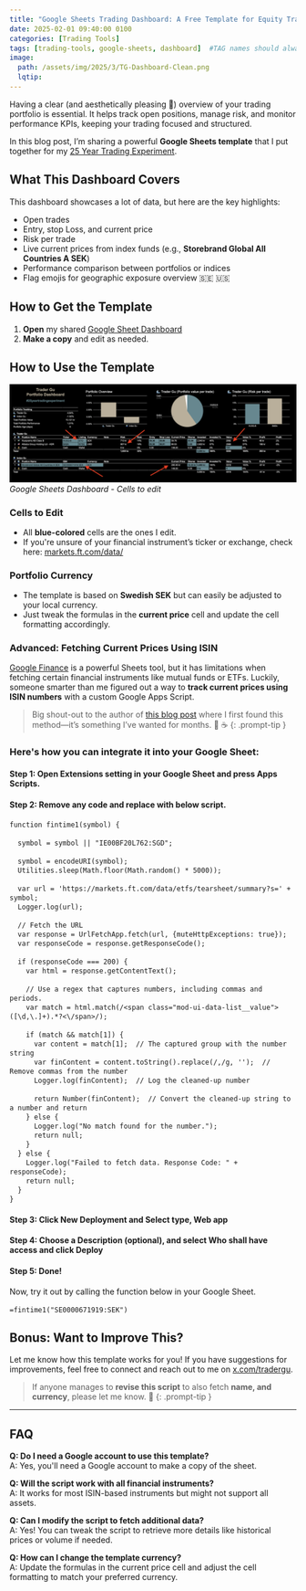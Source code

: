```yaml
---
title: "Google Sheets Trading Dashboard: A Free Template for Equity Traders"
date: 2025-02-01 09:40:00 0100
categories: [Trading Tools]
tags: [trading-tools, google-sheets, dashboard]  #TAG names should always be lowercase separated by comma
image: 
  path: /assets/img/2025/3/TG-Dashboard-Clean.png
  lqtip: 
---
```



Having a clear (and aesthetically pleasing 🤩) overview of your trading portfolio is essential. It helps track open positions, manage risk, and monitor performance KPIs, keeping your trading focused and structured.

In this blog post, I’m sharing a powerful **Google Sheets template** that I put together for my [25 Year Trading Experiment](https://www.tradergu.com/posts/25YearTradingExperiment/).

## What This Dashboard Covers

This dashboard showcases a lot of data, but here are the key highlights:

- Open trades
- Entry, stop Loss, and current price
- Risk per trade
- Live current prices from index funds (e.g., **Storebrand Global All Countries A SEK**) 
- Performance comparison between portfolios or indices
- Flag emojis for geographic exposure overview 🇸🇪 🇺🇸

## How to Get the Template

1. **Open** my shared [Google Sheet Dashboard](https://docs.google.com/spreadsheets/d/1vCsMDJjEhU-OZyRrSXDfPYIgLufIaJ6GOod4ubMTBbI/edit?pli=1&gid=0#gid=0)
2. **Make a copy** and edit as needed.

## How to Use the Template
![image](/assets/img/2025/3/TG-Dashboard-Markup.png)
*Google Sheets Dashboard - Cells to edit*


### Cells to Edit

- All **blue-colored** cells are the ones I edit.
- If you're unsure of your financial instrument’s ticker or exchange, check here:  [markets.ft.com/data/](https://markets.ft.com/data/)

### Portfolio Currency

- The template is based on **Swedish SEK** but can easily be adjusted to your local currency.
- Just tweak the formulas in the **current price** cell and update the cell formatting accordingly.

### Advanced: Fetching Current Prices Using ISIN


[Google Finance](https://support.google.com/docs/answer/3093281?hl=en) is a powerful Sheets tool, but it has limitations when fetching certain financial instruments like mutual funds or ETFs. Luckily, someone smarter than me figured out a way to **track current prices using ISIN numbers** with a custom Google Apps Script.



> Big shout-out to the author of [this blog post](https://kollpakontot.blogspot.com/2024/10/indexfonders-nav-kurs-i-google-sheets.html) where I first found this method—it’s something I’ve wanted for months. 🙌 ☕️
{: .prompt-tip }  


### Here's how you can integrate it into your Google Sheet:

#### **Step 1**: Open Extensions setting in your Google Sheet and press Apps Scripts.

#### **Step 2**: Remove any code and replace with below script.

```text
function fintime1(symbol) {

  symbol = symbol || "IE00BF20L762:SGD";
  
  symbol = encodeURI(symbol);
  Utilities.sleep(Math.floor(Math.random() * 5000));
  
  var url = 'https://markets.ft.com/data/etfs/tearsheet/summary?s=' + symbol;
  Logger.log(url);

  // Fetch the URL
  var response = UrlFetchApp.fetch(url, {muteHttpExceptions: true});
  var responseCode = response.getResponseCode();
  
  if (responseCode === 200) {
    var html = response.getContentText();

    // Use a regex that captures numbers, including commas and periods.
    var match = html.match(/<span class="mod-ui-data-list__value">([\d,\.]+).*?<\/span>/);
    
    if (match && match[1]) {
      var content = match[1];  // The captured group with the number string
      var finContent = content.toString().replace(/,/g, '');  // Remove commas from the number
      Logger.log(finContent);  // Log the cleaned-up number
      
      return Number(finContent);  // Convert the cleaned-up string to a number and return
    } else {
      Logger.log("No match found for the number.");
      return null;
    }
  } else {
    Logger.log("Failed to fetch data. Response Code: " + responseCode);
    return null;
  }
}
```

#### **Step 3**: Click **New Deployment** and **Select type**, Web app

#### **Step 4**: Choose a Description (optional), and select Who shall have access and click **Deploy**

#### **Step 5**: Done!
Now, try it out by calling the function below in your Google Sheet.

`=fintime1("SE0000671919:SEK")`


## Bonus: Want to Improve This?

Let me know how this template works for you! If you have suggestions for improvements, feel free to connect and reach out to me on [x.com/tradergu](https://x.com/trader_gu).


> If anyone manages to **revise this script** to also fetch **name, and currency**, please let me know. 👀
{: .prompt-tip }


---

## FAQ

**Q: Do I need a Google account to use this template?**  
A: Yes, you'll need a Google account to make a copy of the sheet.

**Q: Will the script work with all financial instruments?**  
A: It works for most ISIN-based instruments but might not support all assets.

**Q: Can I modify the script to fetch additional data?**  
A: Yes! You can tweak the script to retrieve more details like historical prices or volume if needed.

**Q: How can I change the template currency?**  
A: Update the formulas in the current price cell and adjust the cell formatting to match your preferred currency.
